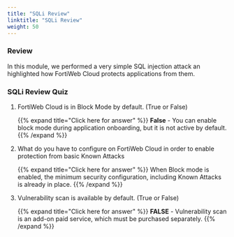 ```yaml
---
title: "SQLi Review"
linktitle: "SQLi Review"
weight: 50
---
```


### Review 

In this module, we performed a very simple SQL injection attack an highlighted how FortiWeb Cloud protects applications from them.


### SQLi Review Quiz

1. FortiWeb Cloud is in Block Mode by default. (True or False)

    {{% expand title="Click here for answer" %}}
**False** - You can enable block mode during application onboarding, but it is not active by default.
    {{% /expand %}}

2. What do you have to configure on FortiWeb Cloud in order to enable protection from basic Known Attacks

    {{% expand title="Click here for answer" %}}
When Block mode is enabled, the minimum security configuration, including Known Attacks is already in place.
    {{% /expand %}}

3. Vulnerability scan is available by default. (True or False)

    {{% expand title="Click here for answer" %}}
**FALSE** - Vulnerability scan is an add-on paid service, which must be purchased separately.
    {{% /expand %}}